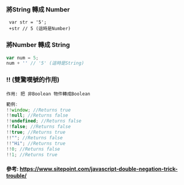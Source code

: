 ### 將String 轉成 Number
```
 var str = '5';
 +str // 5 (這時是Number) 
```
### 將Number 轉成 String
```js
var num = 5;
num + '' // '5' (這時是String)
```

### !! (雙驚嘆號的作用)
```
作用: 把 非Boolean 物件轉成Boolean
```

```js
範例: 
!!window; //Returns true
!!null; //Returns false
!!undefined; //Returns false
!!false; //Returns false
!!true; //Returns true
!!""; //Returns false
!!"Hi"; //Returns true
!!0; //Returns false
!!1; //Returns true

```


#### 參考: https://www.sitepoint.com/javascript-double-negation-trick-trouble/
